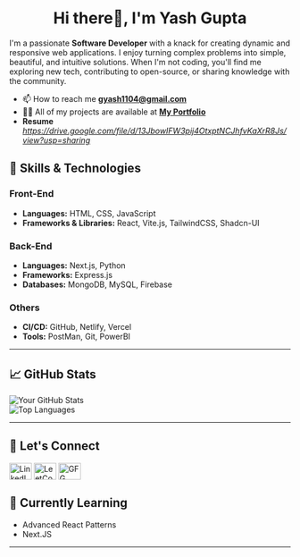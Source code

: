
<h1 align="center">Hi there👋, I'm Yash Gupta</h1>

I'm a passionate **Software Developer** with a knack for creating dynamic and responsive web applications. I enjoy turning complex problems into simple, beautiful, and intuitive solutions. When I'm not coding, you'll find me exploring new tech, contributing to open-source, or sharing knowledge with the community.

 - 📫 How to reach me **gyash1104@gmail.com**
 - 👨‍💻 All of my projects are available at **[My Portfolio](https://portfolio-gamma-seven-42.vercel.app/)**
 -  **Resume** *https://drive.google.com/file/d/13JbowIFW3pij4OtxptNCJhfvKaXrR8Js/view?usp=sharing*

## 🚀 Skills & Technologies

### Front-End
- **Languages:** HTML, CSS, JavaScript
- **Frameworks & Libraries:** React, Vite.js, TailwindCSS, Shadcn-UI 

### Back-End
- **Languages:** Next.js, Python  
- **Frameworks:** Express.js
- **Databases:** MongoDB, MySQL, Firebase

### Others 
- **CI/CD:** GitHub, Netlify, Vercel 
- **Tools:** PostMan, Git, PowerBI 

---

## 📈 GitHub Stats

![Your GitHub Stats](https://github-readme-stats.vercel.app/api?username=yash-1104github&show_icons=true&theme=radical)  
![Top Languages](https://github-readme-stats.vercel.app/api/top-langs/?username=yash-1104github&layout=compact&theme=radical)

---

## 🤝 Let's Connect

<p align="left">
<a href="https://www.linkedin.com/in/yash-gupta-1a137b223" target="blank"><img align="center" src="https://cdn-icons-png.flaticon.com/512/174/174857.png" alt="LinkedIN" height="30" width="40" /></a>
<a href="https://leetcode.com/u/yash_leetcode04/" target="blank"><img align="center" src="https://upload.wikimedia.org/wikipedia/commons/1/19/LeetCode_logo_black.png" alt="LeetCode" height="30" width="40" /></a>
<a href="https://www.geeksforgeeks.org/user/yashcode40/" target="blank"><img align="center" src="https://raw.githubusercontent.com/rahuldkjain/github-profile-readme-generator/master/src/images/icons/Social/geeks-for-geeks.svg" alt="GFG" height="30" width="40" /></a>
 
</p>


## 🌱 Currently Learning
- Advanced React Patterns
- Next.JS

---
